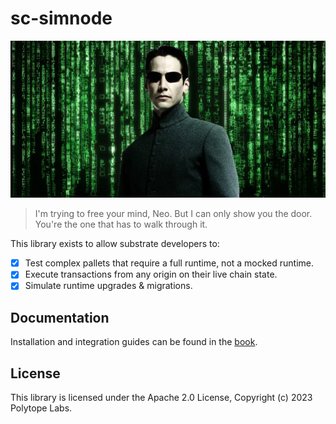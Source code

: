 # <h1> sc-simnode </h1>

![alt text](./assets/neo.webp)

> I'm trying to free your mind, Neo. But I can only show you the door. You're the one that has to walk through it.

This library exists to allow substrate developers to:
 - [x] Test complex pallets that require a full runtime, not a mocked runtime.
 - [x] Execute transactions from any origin on their live chain state.
 - [x] Simulate runtime upgrades & migrations.

## Documentation

Installation and integration guides can be found in the [book](https://simnode.polytope.technology).

## License

This library is licensed under the Apache 2.0 License, Copyright (c) 2023 Polytope Labs.